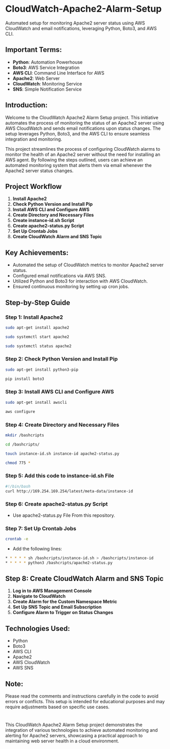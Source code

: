 # CloudWatch-Apache2-Alarm-Setup

Automated setup for monitoring Apache2 server status using AWS CloudWatch and email notifications, leveraging Python, Boto3, and AWS CLI.

## Important Terms:
- **Python**: Automation Powerhouse
- **Boto3**: AWS Service Integration
- **AWS CLI**: Command Line Interface for AWS
- **Apache2**: Web Server
- **CloudWatch**: Monitoring Service
- **SNS**: Simple Notification Service

## Introduction:

Welcome to the CloudWatch Apache2 Alarm Setup project. This initiative automates the process of monitoring the status of an Apache2 server using AWS CloudWatch and sends email notifications upon status changes. The setup leverages Python, Boto3, and the AWS CLI to ensure seamless integration and monitoring.

This project streamlines the process of configuring CloudWatch alarms to monitor the health of an Apache2 server without the need for installing an AWS agent. By following the steps outlined, users can achieve an automated monitoring system that alerts them via email whenever the Apache2 server status changes.

## Project Workflow

1. **Install Apache2**
2. **Check Python Version and Install Pip**
3. **Install AWS CLI and Configure AWS**
4. **Create Directory and Necessary Files**
5. **Create instance-id.sh Script**
6. **Create apache2-status.py Script**
7. **Set Up Crontab Jobs**
8. **Create CloudWatch Alarm and SNS Topic**

## Key Achievements:
- Automated the setup of CloudWatch metrics to monitor Apache2 server status.
- Configured email notifications via AWS SNS.
- Utilized Python and Boto3 for interaction with AWS CloudWatch.
- Ensured continuous monitoring by setting up cron jobs.

## Step-by-Step Guide

### Step 1: Install Apache2
```bash
sudo apt-get install apache2
```
```bash
sudo systemctl start apache2
```
```bash
sudo systemctl status apache2
```

### Step 2: Check Python Version and Install Pip
```bash
sudo apt-get install python3-pip
```
```bash
pip install boto3
```

### Step 3: Install AWS CLI and Configure AWS
```bash
sudo apt-get install awscli
```
```bash
aws configure
```

### Step 4: Create Directory and Necessary Files
```bash
mkdir /bashcripts
```
```bash
cd /bashcripts/
```
```bash
touch instance-id.sh instance-id apache2-status.py
```
```bash
chmod 775 *
```

### Step 5: Add this code to instance-id.sh File
```bash
#!/bin/bash
curl http://169.254.169.254/latest/meta-data/instance-id
```

### Step 6: Create apache2-status.py Script
- Use apache2-status.py File From this repository.

### Step 7: Set Up Crontab Jobs
```bash
crontab -e
```
- Add the following lines:
```bash
* * * * * sh /bashcripts/instance-id.sh > /bashcripts/instance-id
* * * * * python3 /bashcripts/apache2-status.py
```

## Step 8: Create CloudWatch Alarm and SNS Topic
1. **Log in to AWS Management Console**
2. **Navigate to CloudWatch**
3. **Create Alarm for the Custom Namespace Metric**
4. **Set Up SNS Topic and Email Subscription**
5. **Configure Alarm to Trigger on Status Changes**

## Technologies Used:
- Python
- Boto3
- AWS CLI
- Apache2
- AWS CloudWatch
- AWS SNS

## Note:
Please read the comments and instructions carefully in the code to avoid errors or conflicts. This setup is intended for educational purposes and may require adjustments based on specific use cases.
#
This CloudWatch Apache2 Alarm Setup project demonstrates the integration of various technologies to achieve automated monitoring and alerting for Apache2 servers, showcasing a practical approach to maintaining web server health in a cloud environment.